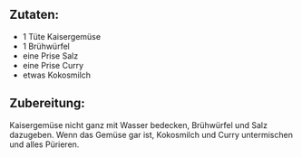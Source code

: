 ## Zutaten:
- 1 Tüte Kaisergemüse
- 1 Brühwürfel
- eine Prise Salz
- eine Prise Curry
- etwas Kokosmilch

## Zubereitung:

Kaisergemüse nicht ganz mit Wasser bedecken, Brühwürfel und Salz 
dazugeben. Wenn das Gemüse gar ist, Kokosmilch und Curry untermischen 
und alles Pürieren.
